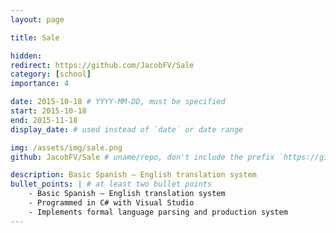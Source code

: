 ```yaml
---
layout: page

title: Sale

hidden:
redirect: https://github.com/JacobFV/Sale
category: [school]
importance: 4

date: 2015-10-18 # YYYY-MM-DD, must be specified
start: 2015-10-18
end: 2015-11-18
display_date: # used instead of `date` or date range

img: /assets/img/sale.png
github: JacobFV/Sale # uname/repo, don't include the prefix `https://github.com/`

description: Basic Spanish – English translation system
bullet_points: | # at least two bullet points
    - Basic Spanish – English translation system
    - Programmed in C# with Visual Studio
    - Implements formal language parsing and production system
---
```

